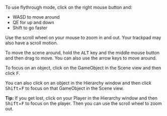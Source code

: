 To use flythrough mode, click on the right mouse button and:
+ WASD to move around
+ QE for up and down
+ Shift to go faster 

Use the scroll wheel on your mouse to zoom in and out. Your trackpad may also have a scroll motion.

To move the scene around, hold the <kbd>ALT</kbd> key and the middle mouse button and then drag to move. You can also use the arrow keys to move around. 

To focus on an object, click on the GameObject in the Scene view and then click <kbd>F</kbd>.

You can also click on an object in the Hierarchy window and then click <kbd>Shift</kbd>+<kbd>F</kbd> to focus on that GameObject in the Scene view. 

**Tip:** If you get lost, click on your Player in the Hierarchy window and then <kbd>Shift</kbd>+<kbd>F</kbd> to focus on the player. Then you can use the scroll wheel to zoom out. 
